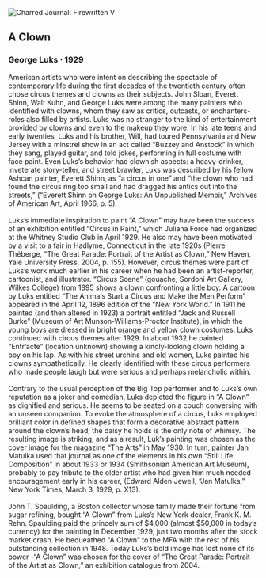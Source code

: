 <div class="artwork-of-the-day">
  <div class="container">
    <div class="img-wrapper">
      <img
        src="https://uploads4.wikiart.org/images/george-luks/a-clown-1929.jpg!Large.jpg"
        alt="Charred Journal: Firewritten V" />
    </div>
    <div class="artwork-detail">
      <div class="artwork-origin"> 
        <h2 class="artwork-name">A Clown</h2>
        <h3 class="artist">
          George Luks
                    ·  1929
        </h3>
      </div>
      <p class="description">
        <span class="artwork-description-text ng-binding" ng-bind-html="viewModel.ArtworkOfTheDay.Description | unsafe">American artists who were intent on describing the spectacle of contemporary life during the first decades of the twentieth century often chose circus themes and clowns as their subjects. John Sloan, Everett Shinn, Walt Kuhn, and George Luks were among the many painters who identified with clowns, whom they saw as critics, outcasts, or enchanters-roles also filled by artists. Luks was no stranger to the kind of entertainment provided by clowns and even to the makeup they wore. In his late teens and early twenties, Luks and his brother, Will, had toured Pennsylvania and New Jersey with a minstrel show in an act called “Buzzey and Anstock” in which they sang, played guitar, and told jokes, performing in full costume with face paint. Even Luks’s behavior had clownish aspects: a heavy-drinker, inveterate story-teller, and street brawler, Luks was described by his fellow Ashcan painter, Everett Shinn, as “a circus in one” and “the clown who had found the circus ring too small and had dragged his antics out into the streets,” (“Everett Shinn on George Luks: An Unpublished Memoir,” Archives of American Art, April 1966, p. 5).
<br>
<br>Luks’s immediate inspiration to paint “A Clown” may have been the success of an exhibition entitled “Circus in Paint,” which Juliana Force had organized at the Whitney Studio Club in April 1929. He also may have been motivated by a visit to a fair in Hadlyme, Connecticut in the late 1920s (Pierre Théberge, “The Great Parade: Portrait of the Artist as Clown,” New Haven, Yale University Press, 2004, p. 155). However, circus themes were part of Luks’s work much earlier in his career when he had been an artist-reporter, cartoonist, and illustrator. “Circus Scene” (gouache, Sordoni Art Gallery, Wilkes College) from 1895 shows a clown confronting a little boy. A cartoon by Luks entitled “The Animals Start a Circus and Make the Men Perform” appeared in the April 12, 1896 edition of the “New York World.” In 1911 he painted (and then altered in 1923) a portrait entitled “Jack and Russell Burke” (Museum of Art Munson-Williams-Proctor Institute), in which the young boys are dressed in bright orange and yellow clown costumes. Luks continued with circus themes after 1929. In about 1932 he painted “Entr’acte” (location unknown) showing a kindly-looking clown holding a boy on his lap. As with his street urchins and old women, Luks painted his clowns sympathetically. He clearly identified with these circus performers who made people laugh but were serious and perhaps melancholic within.
<br>
<br>Contrary to the usual perception of the Big Top performer and to Luks’s own reputation as a joker and comedian, Luks depicted the figure in “A Clown” as dignified and serious. He seems to be seated on a couch conversing with an unseen companion. To evoke the atmosphere of a circus, Luks employed brilliant color in defined shapes that form a decorative abstract pattern around the clown’s head; the daisy he holds is the only note of whimsy. The resulting image is striking, and as a result, Luk’s painting was chosen as the cover image for the magazine “The Arts” in May 1930. In turn, painter Jan Matulka used that journal as one of the elements in his own “Still Life Composition” in about 1933 or 1934 (Smithsonian American Art Museum), probably to pay tribute to the older artist who had given him much needed encouragement early in his career, (Edward Alden Jewell, “Jan Matulka,” New York Times, March 3, 1929, p. X13).
<br>
<br>John T. Spaulding, a Boston collector whose family made their fortune from sugar refining, bought “A Clown” from Luks’s New York dealer, Frank K. M. Rehn. Spaulding paid the princely sum of $4,000 (almost $50,000 in today’s currency) for the painting in December 1929, just two months after the stock market crash. He bequeathed “A Clown” to the MFA with the rest of his outstanding collection in 1948. Today Luks’s bold image has lost none of its power -“A Clown” was chosen for the cover of “The Great Parade: Portrait of the Artist as Clown,” an exhibition catalogue from 2004.</span>
                        <div class="text-shadow-container" ng-show="showShadow" style=""></div>
      </p>
    </div>
  </div>

</div>
